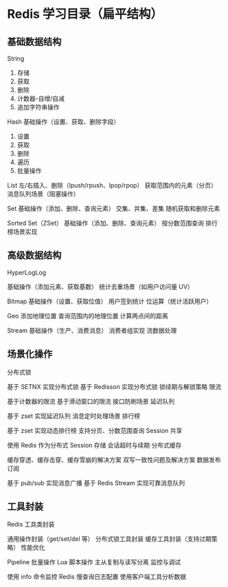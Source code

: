 # Redis 学习目录（扁平结构）
## 基础数据结构
String
1. 存储
2. 获取
3. 删除
4. 计数器-自增/自减
5. 追加字符串操作

 
Hash
基础操作（设置、获取、删除字段）
1. 设置
2. 获取
3. 删除
4. 遍历
5. 批量操作

List
左/右插入、删除（lpush/rpush、lpop/rpop）
获取范围内的元素（分页）
消息队列场景（阻塞操作）

Set
基础操作（添加、删除、查询元素）
交集、并集、差集
随机获取和删除元素

Sorted Set（ZSet）
基础操作（添加、删除、查询元素）
按分数范围查询
排行榜场景实现

## 高级数据结构

HyperLogLog

基础操作（添加元素、获取基数）
统计去重场景（如用户访问量 UV）

Bitmap
基础操作（设置、获取位值）
用户签到统计
位运算（统计活跃用户）

Geo
添加地理位置
查询范围内的地理位置
计算两点间的距离

Stream
基础操作（生产、消费消息）
消费者组实现
流数据处理

## 场景化操作

分布式锁

基于 SETNX 实现分布式锁
基于 Redisson 实现分布式锁
锁续期与解锁策略
限流

基于计数器的限流
基于滑动窗口的限流
接口防刷场景
延迟队列

基于 zset 实现延迟队列
消息定时处理场景
排行榜

基于 zset 实现动态排行榜
支持分页、分数范围查询
Session 共享

使用 Redis 作为分布式 Session 存储
会话超时与续期
分布式缓存

缓存穿透、缓存击穿、缓存雪崩的解决方案
双写一致性问题及解决方案
数据发布订阅

基于 pub/sub 实现消息广播
基于 Redis Stream 实现可靠消息队列

## 工具封装

Redis 工具类封装

通用操作封装（get/set/del 等）
分布式锁工具封装
缓存工具封装（支持过期策略）
性能优化

Pipeline 批量操作
Lua 脚本操作
主从复制与读写分离
监控与调试

使用 info 命令监控 Redis
慢查询日志配置
使用客户端工具分析数据